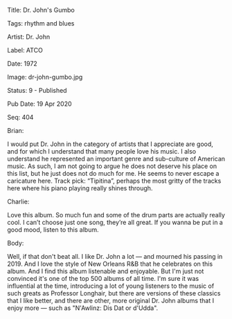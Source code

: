 Title:  Dr. John's Gumbo

Tags:   rhythm and blues

Artist: Dr. John

Label:  ATCO

Date:   1972

Image:  dr-john-gumbo.jpg

Status: 9 - Published

Pub Date: 19 Apr 2020

Seq:    404

Brian: 

I would put Dr. John in the category of artists that I appreciate are good, and for which I understand that many people love his music. I also understand he represented an important genre and sub-culture of American music. As such, I am not going to argue he does not deserve his place on this list, but he just does not do much for me. He seems to never escape a caricature here. Track pick: “Tipitina”, perhaps the most gritty of the tracks here where his piano playing really shines through.


Charlie: 

Love this album. So much fun and some of the drum parts are actually really cool. I can’t choose just one song, they’re all great. If you wanna be put in a good mood, listen to this album. 


Body: 

Well, if that don't beat all. I like Dr. John a lot — and mourned his passing in 2019. And I love the style of New Orleans R&B that he celebrates on this album. And I find this album listenable and enjoyable. But I'm just not convinced it's one of the top 500 albums of all time. I'm sure it was influential at the time, introducing a lot of young listeners to the music of such greats as Professor Longhair, but there are versions of these classics that I like better, and there are other, more original Dr. John albums that I enjoy more — such as "N'Awlinz: Dis Dat or d'Udda".  


